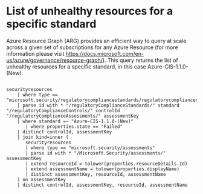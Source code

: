 # List of unhealthy resources for a specific standard
Azure Resource Graph (ARG) provides an efficient way to query at scale across a given set of subscriptions for any Azure Resource (for more information please visit https://docs.microsoft.com/en-us/azure/governance/resource-graph/). This query returns the list of unhealthy resources for a specific standard, in this case Azure-CIS-1.1.0-(New).



```

securityresources
    | where type == "microsoft.security/regulatorycompliancestandards/regulatorycompliancecontrols/regulatorycomplianceassessments"
    | parse id with * "/regulatoryComplianceStandards/" standard "/regulatoryComplianceControls/" controlId "/regulatoryComplianceAssessments/" assessmentKey
    | where standard =~ "Azure-CIS-1.1.0-(New)"
       | where properties.state == "Failed"
    | distinct controlId, assessmentKey
    | join kind=inner (
       securityresources
       | where type == "microsoft.security/assessments"
       | parse id with * "/Microsoft.Security/assessments/" assessmentKey
       | extend resourceId = tolower(properties.resourceDetails.Id)
       | extend assessmentName = tolower(properties.displayName)
       | distinct assessmentKey, resourceId, assessmentName
    ) on assessmentKey
    | distinct controlId, assessmentKey, resourceId, assessmentName


```
